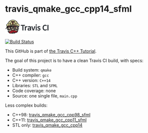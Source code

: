 # travis_qmake_gcc_cpp14_sfml

[![Travis CI logo](TravisCI.png)](https://travis-ci.org)

[![Build Status](https://travis-ci.org/richelbilderbeek/travis_qmake_gcc_cpp14_sfml.svg?branch=master)](https://travis-ci.org/richelbilderbeek/travis_qmake_gcc_cpp14_sfml)

This GitHub is part of [the Travis C++ Tutorial](https://github.com/richelbilderbeek/travis_cpp_tutorial).

The goal of this project is to have a clean Travis CI build, with specs:
 * Build system: `qmake`
 * C++ compiler: `gcc`
 * C++ version: `C++14`
 * Libraries: `STL` and `SFML`
 * Code coverage: none
 * Source: one single file, `main.cpp`

Less complex builds:
 * C++98: [travis_qmake_gcc_cpp98_sfml](https://www.github.com/richelbilderbeek/travis_qmake_gcc_cpp98_sfml)
 * C++11: [travis_qmake_gcc_cpp11_sfml](https://www.github.com/richelbilderbeek/travis_qmake_gcc_cpp11_sfml)
 * STL only: [travis_qmake_gcc_cpp14](https://www.github.com/richelbilderbeek/travis_qmake_gcc_cpp14)
